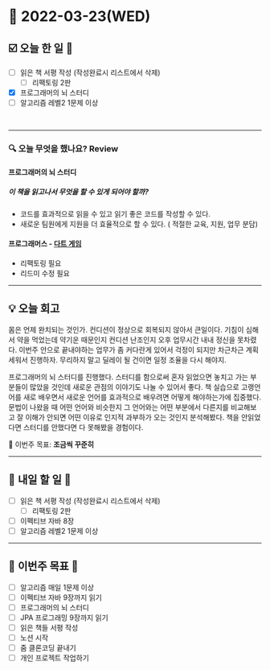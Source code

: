 # 📆 2022-03-23(WED)

## ☑️ 오늘 한 일 📑
- [ ] 읽은 책 서평 작성 (작성완료시 리스트에서 삭제)
    - [ ] 리팩토링 2판
- [x] 프로그래머의 뇌 스터디
- [ ] 알고리즘 레벨2 1문제 이상

<br>

***

### 🔍️ 오늘 무엇을 했나요? Review
#### 프로그래머의 뇌 스터디 
##### 이 책을 읽고나서 무엇을 할 수 있게 되어야 할까?
- 코드를 효과적으로 읽을 수 있고 읽기 좋은 코드를 작성할 수 있다.
- 새로운 팀원에게 지원을 더 효율적으로 할 수 있다. ( 적절한 교육, 지원, 업무 분담)
#### 프로그래머스 - [다트 게임](https://github.com/Kyuwon53/Python-algorithm/tree/main/programmers/Level1/%EB%8B%A4%ED%8A%B8%20%EA%B2%8C%EC%9E%84)
- 리팩토링 필요
- 리드미 수정 필요

***

## 💡 오늘 회고

몸은 언제 완치되는 것인가. 컨디션이 정상으로 회복되지 않아서 큰일이다. 기침이 심해서 약을 먹었는데 약기운 때문인지 컨디션 난조인지 오후 업무시간 내내 정신을 못차렸다. 
이번주 안으로 끝내야하는 업무가 좀 커다란게 있어서 걱정이 되지만 차근차근 계획세워서 진행하자. 무리하지 말고 딜레이 될 건이면 일정 조율을 다시 해야지. 

프로그래머의 뇌 스터디를 진행했다. 스터디를 함으로써 혼자 읽었으면 놓치고 가는 부분들이 많았을 것인데 새로운 관점의 이야기도 나눌 수 있어서 좋다. 
책 실습으로 고랭언어를 새로 배우면서 새로운 언어를 효과적으로 배우려면 어떻게 해야하는가에 집중했다. 문법이 나왔을 때 어떤 언어와 비슷한지 그 언어와는 어떤 부분에서 다른지를 비교해보고 
잘 이해가 안되면 어떤 이유로 인지적 과부하가 오는 것인지 분석해봤다. 책을 안읽었다면 스터디를 안했다면 다 못해봤을 경험이다. 

🎯 이번주 목표: **조금씩 꾸준히**

***

## 🎯 내일 할 일 🎯
- [ ] 읽은 책 서평 작성 (작성완료시 리스트에서 삭제)
    - [ ] 리팩토링 2판
- [ ] 이펙티브 자바 8장
- [ ] 알고리즘 레벨2 1문제 이상

***

## 🏁 이번주 목표 🏁
- [ ] 알고리즘 매일 1문제 이상
- [ ] 이펙티브 자바 9장까지 읽기
- [ ] 프로그래머의 뇌 스터디
- [ ] JPA 프로그래밍 9장까지 읽기
- [ ] 읽은 책들 서평 작성
- [ ] 노션 시작
- [ ] 줌 클론코딩 끝내기
- [ ] 개인 프로젝트 작업하기 